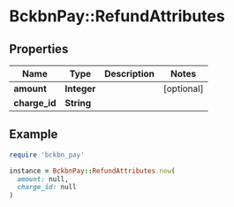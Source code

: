 # BckbnPay::RefundAttributes

## Properties

| Name | Type | Description | Notes |
| ---- | ---- | ----------- | ----- |
| **amount** | **Integer** |  | [optional] |
| **charge_id** | **String** |  |  |

## Example

```ruby
require 'bckbn_pay'

instance = BckbnPay::RefundAttributes.new(
  amount: null,
  charge_id: null
)
```

